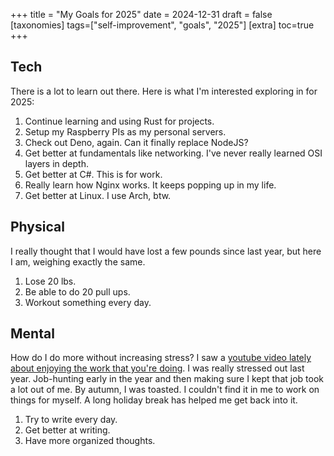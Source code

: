 +++
title = "My Goals for 2025"
date = 2024-12-31
draft = false
[taxonomies]
tags=["self-improvement", "goals", "2025"]
[extra]
toc=true
+++

## Tech

There is a lot to learn out there. Here is what I'm interested exploring in for 2025:

1. Continue learning and using Rust for projects.
2. Setup my Raspberry PIs as my personal servers.
3. Check out Deno, again. Can it finally replace NodeJS?
4. Get better at fundamentals like networking. I've never really learned OSI layers in depth.
5. Get better at C#. This is for work.
6. Really learn how Nginx works. It keeps popping up in my life.
7. Get better at Linux. I use Arch, btw.

## Physical

I really thought that I would have lost a few pounds since last year, but here I am, weighing exactly the same.

1. Lose 20 lbs.
2. Be able to do 20 pull ups.
3. Workout something every day.

## Mental

How do I do more without increasing stress? I saw a [youtube video lately about enjoying the work that you're doing](https://www.youtube.com/watch?v=m00WzTsohlA). I was really stressed out last year. Job-hunting early in the year and then making sure I kept that job took a lot out of me. By autumn, I was toasted. I couldn't find it in me to work on things for myself. A long holiday break has helped me get back into it.

1. Try to write every day.
2. Get better at writing.
3. Have more organized thoughts.
